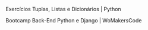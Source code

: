 Exercícios Tuplas, Listas e Dicionários | Python


Bootcamp Back-End Python e Django | WoMakersCode
